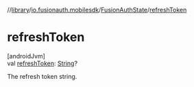 //[library](../../../index.md)/[io.fusionauth.mobilesdk](../index.md)/[FusionAuthState](index.md)/[refreshToken](refresh-token.md)

# refreshToken

[androidJvm]\
val [refreshToken](refresh-token.md): [String](https://kotlinlang.org/api/core/kotlin-stdlib/kotlin/-string/index.html)?

The refresh token string.